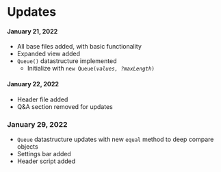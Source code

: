 # Updates

#### January 21, 2022

<ul>
  <li>All base files added, with basic functionality</li>
  <li>Expanded view added</li>
  <li><code>Queue()</code> datastructure implemented<ul>
    <li>Initialize with <code>new Queue(<em>values, ?maxLength</em>)</code></li>
  </ul></li>
</ul>

#### January 22, 2022

<ul>
  <li>Header file added</li>
  <li>Q&A section removed for updates</li>
</ul>

### January 29, 2022

<ul>
  <li><code>Queue</code> datastructure updates with new <code>equal</code> method to deep compare objects</li>
  <li>Settings bar added</li>
  <li>Header script added</li>
</ul>  
